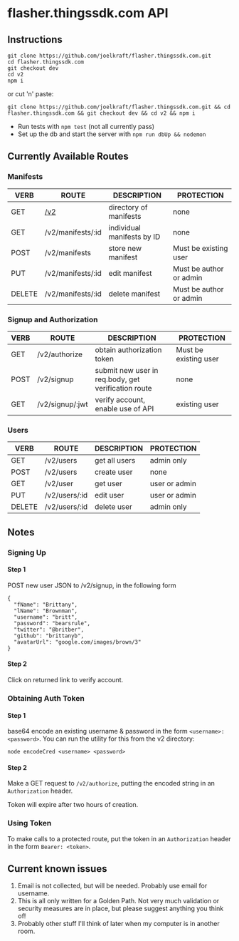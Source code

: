 # flasher.thingssdk.com API

## Instructions
```
git clone https://github.com/joelkraft/flasher.thingssdk.com.git
cd flasher.thingssdk.com
git checkout dev
cd v2
npm i
```
or cut 'n' paste:

`git clone https://github.com/joelkraft/flasher.thingssdk.com.git && cd flasher.thingssdk.com && git checkout dev && cd v2 && npm i`
* Run tests with `npm test` (not all currently pass)
* Set up the db and start the server with `npm run dbUp && nodemon`

## Currently Available Routes
### Manifests

VERB|ROUTE|DESCRIPTION|PROTECTION
---|----|----|---
GET|[/v2](http://localhost:3000/v2)|  directory of manifests|none
GET|/v2/manifests/:id| individual manifests by ID|none
POST|/v2/manifests|store new manifest|Must be existing user
PUT|/v2/manifests/:id|edit manifest|Must be author or admin
DELETE|/v2/manifests/:id|delete manifest|Must be author or admin

### Signup and Authorization
VERB|ROUTE|DESCRIPTION|PROTECTION
---|----|----|---
GET|/v2/authorize|obtain authorization token|Must be existing user
POST|/v2/signup|submit new user in req.body, get verification route|none
GET|/v2/signup/:jwt|verify account, enable use of API|existing user

### Users
VERB|ROUTE|DESCRIPTION|PROTECTION
---|----|----|---
GET|/v2/users|get all users|admin only
POST|/v2/users|create user|none
GET|/v2/user|get user|user or admin
PUT|/v2/users/:id|edit user|user or admin
DELETE|/v2/users/:id|delete user|admin only

## Notes

### Signing Up
#### Step 1
POST new user JSON to /v2/signup, in the following form
```
{
  "fName": "Brittany",
  "lName": "Brownman",
  "username": "britt",
  "password": "bearsrule",
  "twitter": "@britber",
  "github": "brittanyb",
  "avatarUrl": "google.com/images/brown/3"
}
```
#### Step 2
Click on returned link to verify account.

### Obtaining Auth Token
#### Step 1

base64 encode an existing username & password in the form `<username>:<password>`. You can run the utility for this from the v2 directory:
```
node encodeCred <username> <password>
```
#### Step 2
Make a GET request to `/v2/authorize`, putting the encoded string in an `Authorization` header.

Token will expire after two hours of creation.
### Using Token
To make calls to a protected route, put the token in an `Authorization` header in the form `Bearer: <token>`.

## Current known issues
1. Email is not collected, but will be needed. Probably use email for username.
2. This is all only written for a Golden Path. Not very much validation or security measures are in place, but please suggest anything you think of!
3. Probably other stuff I'll think of later when my computer is in another room.
